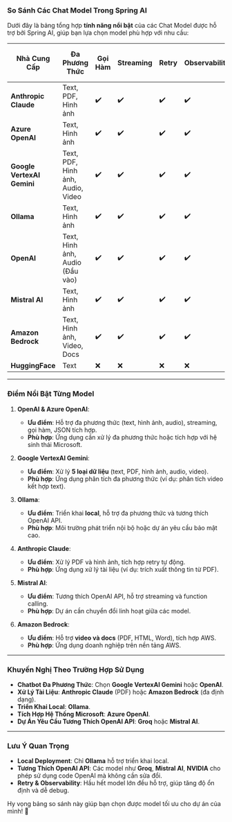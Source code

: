 ### **So Sánh Các Chat Model Trong Spring AI**

Dưới đây là bảng tổng hợp **tính năng nổi bật** của các Chat Model được hỗ trợ bởi Spring AI, giúp bạn lựa chọn model phù hợp với nhu cầu:

| **Nhà Cung Cấp**         | **Đa Phương Thức**             | **Gọi Hàm** | **Streaming** | **Retry** | **Observability** | **JSON Tích Hợp** | **Triển Khai Local** | **Tương Thích OpenAI API** |
|--------------------------|--------------------------------|-------------|---------------|-----------|-------------------|-------------------|-----------------------|----------------------------|
| **Anthropic Claude**     | Text, PDF, Hình ảnh           | ✔️          | ✔️            | ✔️        | ✔️                | ❌                | ❌                    | ❌                         |
| **Azure OpenAI**         | Text, Hình ảnh                | ✔️          | ✔️            | ✔️        | ✔️                | ✔️                | ❌                    | ✔️                         |
| **Google VertexAI Gemini** | Text, PDF, Hình ảnh, Audio, Video | ✔️        | ✔️            | ✔️        | ✔️                | ✔️                | ❌                    | ✔️                         |
| **Ollama**               | Text, Hình ảnh                | ✔️          | ✔️            | ✔️        | ✔️                | ✔️                | ✔️                    | ✔️                         |
| **OpenAI**               | Text, Hình ảnh, Audio (Đầu vào) | ✔️         | ✔️            | ✔️        | ✔️                | ✔️                | ❌                    | ✔️                         |
| **Mistral AI**           | Text, Hình ảnh                | ✔️          | ✔️            | ✔️        | ✔️                | ✔️                | ❌                    | ✔️                         |
| **Amazon Bedrock**       | Text, Hình ảnh, Video, Docs   | ✔️          | ✔️            | ✔️        | ✔️                | ❌                | ❌                    | ❌                         |
| **HuggingFace**          | Text                          | ❌          | ❌            | ❌        | ❌                | ❌                | ❌                    | ❌                         |

---

### **Điểm Nổi Bật Từng Model**
1. **OpenAI & Azure OpenAI**:
   - **Ưu điểm**: Hỗ trợ đa phương thức (text, hình ảnh, audio), streaming, gọi hàm, JSON tích hợp.
   - **Phù hợp**: Ứng dụng cần xử lý đa phương thức hoặc tích hợp với hệ sinh thái Microsoft.

2. **Google VertexAI Gemini**:
   - **Ưu điểm**: Xử lý **5 loại dữ liệu** (text, PDF, hình ảnh, audio, video).
   - **Phù hợp**: Ứng dụng phân tích đa phương thức (ví dụ: phân tích video kết hợp text).

3. **Ollama**:
   - **Ưu điểm**: Triển khai **local**, hỗ trợ đa phương thức và tương thích OpenAI API.
   - **Phù hợp**: Môi trường phát triển nội bộ hoặc dự án yêu cầu bảo mật cao.

4. **Anthropic Claude**:
   - **Ưu điểm**: Xử lý PDF và hình ảnh, tích hợp retry tự động.
   - **Phù hợp**: Ứng dụng xử lý tài liệu (ví dụ: trích xuất thông tin từ PDF).

5. **Mistral AI**:
   - **Ưu điểm**: Tương thích OpenAI API, hỗ trợ streaming và function calling.
   - **Phù hợp**: Dự án cần chuyển đổi linh hoạt giữa các model.

6. **Amazon Bedrock**:
   - **Ưu điểm**: Hỗ trợ **video và docs** (PDF, HTML, Word), tích hợp AWS.
   - **Phù hợp**: Ứng dụng doanh nghiệp trên nền tảng AWS.

---

### **Khuyến Nghị Theo Trường Hợp Sử Dụng**
- **Chatbot Đa Phương Thức**: Chọn **Google VertexAI Gemini** hoặc **OpenAI**.
- **Xử Lý Tài Liệu**: **Anthropic Claude** (PDF) hoặc **Amazon Bedrock** (đa định dạng).
- **Triển Khai Local**: **Ollama**.
- **Tích Hợp Hệ Thống Microsoft**: **Azure OpenAI**.
- **Dự Án Yêu Cầu Tương Thích OpenAI API**: **Groq** hoặc **Mistral AI**.

---

### **Lưu Ý Quan Trọng**
- **Local Deployment**: Chỉ **Ollama** hỗ trợ triển khai local.
- **Tương Thích OpenAI API**: Các model như **Groq**, **Mistral AI**, **NVIDIA** cho phép sử dụng code OpenAI mà không cần sửa đổi.
- **Retry & Observability**: Hầu hết model lớn đều hỗ trợ, giúp tăng độ ổn định và dễ debug.

Hy vọng bảng so sánh này giúp bạn chọn được model tối ưu cho dự án của mình! 🚀